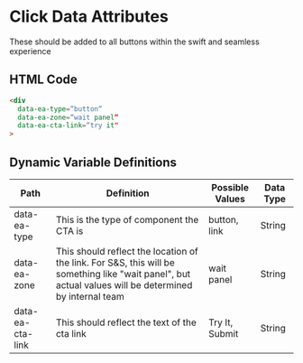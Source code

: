 # Click Data Attributes
These should be added to all buttons within the swift and seamless experience

## HTML Code
```html
<div
  data-ea-type=“button“
  data-ea-zone=“wait panel“
  data-ea-cta-link=“try it"
>

```


## Dynamic Variable Definitions
| Path     | Definition | Possible Values | Data Type |
|----------|----------|----------|----------|
| data-ea-type  | This is the type of component the CTA is | button, link | String |
| data-ea-zone| This should reflect the location of the link. For S&S, this will be something like "wait panel", but actual values will be determined by internal team  | wait panel |String |	
| data-ea-cta-link  | This should reflect the text of the cta link | Try It, Submit | String |

